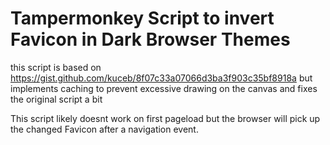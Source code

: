 #  Tampermonkey Script to invert Favicon in Dark Browser Themes

this script is based on https://gist.github.com/kuceb/8f07c33a07066d3ba3f903c35bf8918a
but implements caching to prevent excessive drawing on the canvas and fixes the original script a bit

This script likely doesnt work on first pageload but the browser will pick up the changed Favicon after a navigation event.


